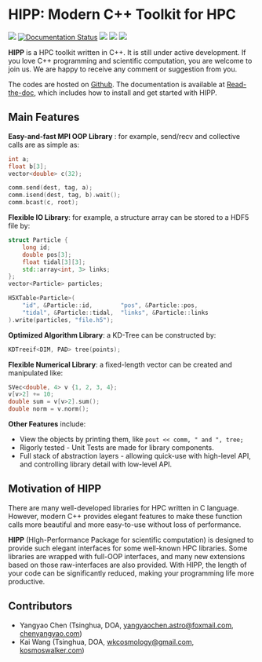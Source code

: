 HIPP: Modern C++ Toolkit for HPC
======================================================================

[![](https://img.shields.io/github/v/release/ChenYangyao/hipp?include_prereleases)](https://github.com/ChenYangyao/hipp/releases)
[![Documentation Status](https://readthedocs.org/projects/hipp/badge/?version=latest)](https://hipp.readthedocs.io/en/latest/?badge=latest)
[![](https://img.shields.io/github/workflow/status/ChenYangyao/hipp/CMake)](https://github.com/ChenYangyao/hipp/actions?query=workflow%3ACMake)
[![](https://img.shields.io/github/last-commit/ChenYangyao/hipp)](https://github.com/ChenYangyao/hipp/commits/master)
[![](https://img.shields.io/github/license/ChenYangyao/hipp)](https://github.com/ChenYangyao/hipp/blob/master/LICENSE)


**HIPP** is a HPC toolkit written in C++. It is still under active development. 
If you love C++ programming and scientific computation, you 
are welcome to join us. We are happy to receive any comment or suggestion from you. 

The codes are hosted on [Github](https://github.com/ChenYangyao/hipp). 
The documentation is available at [Read-the-doc](https://hipp.readthedocs.io/), which includes
how to install and get started with HIPP.

Main Features 
-----------------------

**Easy-and-fast MPI OOP Library** : for example, send/recv and collective calls are as simple as:
```c++
int a;
float b[3];
vector<double> c(32);

comm.send(dest, tag, a);
comm.isend(dest, tag, b).wait();
comm.bcast(c, root);
```

**Flexible IO Library**: for example, a structure array can be stored to a HDF5 file by:
```c++
struct Particle {
    long id;
    double pos[3]; 
    float tidal[3][3]; 
    std::array<int, 3> links;
};
vector<Particle> particles;

H5XTable<Particle>( 
    "id", &Particle::id,        "pos", &Particle::pos, 
    "tidal", &Particle::tidal,  "links", &Particle::links
).write(particles, "file.h5");
```

**Optimized Algorithm Library**: a KD-Tree can be constructed by:
```c++
KDTreeif<DIM, PAD> tree(points);
```

**Flexible Numerical Library**: a fixed-length vector can be created and manipulated like:
```c++
SVec<double, 4> v {1, 2, 3, 4};
v[v>2] += 10;
double sum = v[v>2].sum();
double norm = v.norm();
```

**Other Features** include:

- View the objects by printing them, like `pout << comm, " and ", tree;`
- Rigorly tested - Unit Tests are made for library components.
- Full stack of abstraction layers - allowing quick-use with high-level API, and controlling library detail with low-level API.

Motivation of HIPP
-----------------------

There are many well-developed libraries for HPC written in C language. However, modern C++ provides
elegant features to make these function calls more beautiful and more easy-to-use without loss of 
performance. 

**HIPP** (HIgh-Performance Package for scientific computation) is designed to provide such elegant 
interfaces for some well-known HPC libraries. Some libraries
are wrapped with full-OOP interfaces, and many new extensions based on those raw-interfaces are also provided.
With HIPP, the length of your code can be significantly reduced, making your programming life more productive.

Contributors
----------------

- Yangyao Chen (Tsinghua, DOA, [yangyaochen.astro@foxmail.com](mailto:yangyaochen.astro@foxmail.com), [chenyangyao.com](https://www.chenyangyao.com/))
- Kai Wang (Tsinghua, DOA, [wkcosmology@gmail.com](mailto:wkcosmology@gmail.com), [kosmoswalker.com](https://www.kosmoswalker.com/))
